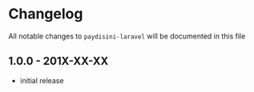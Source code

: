 # Changelog

All notable changes to `paydisini-laravel` will be documented in this file

## 1.0.0 - 201X-XX-XX

- initial release
